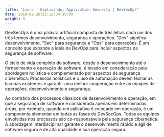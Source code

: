 ```yaml
---
title: "Livro - Explicando, Application Security | DevSecOps"
date: 2019-02-28T15:15:34+10:00
weight: 3
---
```


DevSecOps é uma palavra artificial composta de três letras cada um dos três termos desenvolvimento, segurança e operações. "Dev" significa desenvolvimento, "Sec" para segurança e "Ops" para operações. É um conceito que expande a ideia de DevOps para incluir aspectos de segurança de software. 

O ciclo de vida completo do software, desde o desenvolvimento até o fornecimento e operação do software, é levado em consideração pela abordagem holística e complementado por aspectos de segurança cibernética. Processos holísticos e o uso de automação devem fechar as lacunas existentes e garantir uma melhor cooperação entre as equipes de operações, desenvolvimento e segurança.

Ao contrário dos processos clássicos de desenvolvimento e operação, em que a segurança de software é considerada apenas em determinadas áreas, por exemplo, quando um aplicativo é colocado em operação, é um componente elementar em todas as fases do DevSecOps. Todas as equipes envolvidas nos processos são co-responsáveis ​​pela segurança cibernética. A abordagem interdisciplinar garante o desenvolvimento rápido e ágil de software seguro e de alta qualidade e sua operação segura.